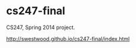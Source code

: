 cs247-final
===========

CS247, Spring 2014 project.

http://swestwood.github.io/cs247-final/index.html
